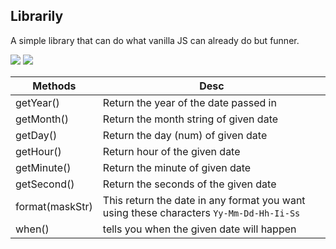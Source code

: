 ## Librarily

A simple library that can do what vanilla JS can already do but funner.

![](https://img.shields.io/badge/version-1.0.1-blue?style=flat-square)
![](https://img.shields.io/badge/coverage-90%25-green?style=flat-square)

| Methods  | Desc  |
|---|---|
| getYear()  | Return the year of the date passed in  |
| getMonth()  | Return the month string of given date  |
| getDay()  | Return the day (num) of given date  |
| getHour()  | Return hour of the given date  |
| getMinute()  | Return the minute of given date  |
| getSecond()  | Return the seconds of the given date  |
| format(maskStr)  | This return the date in any format you want using these characters `Yy-Mm-Dd-Hh-Ii-Ss`  |
| when() | tells you when the given date will happen |